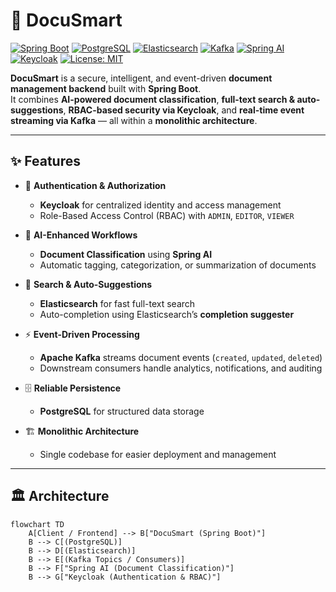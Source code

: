 # 📄 DocuSmart

[![Spring Boot](https://img.shields.io/badge/SpringBoot-3.0+-brightgreen?logo=springboot)](https://spring.io/projects/spring-boot)
[![PostgreSQL](https://img.shields.io/badge/PostgreSQL-DB-blue?logo=postgresql)](https://www.postgresql.org/)
[![Elasticsearch](https://img.shields.io/badge/Elasticsearch-Search-yellow?logo=elasticsearch)](https://www.elastic.co/elasticsearch/)
[![Kafka](https://img.shields.io/badge/Kafka-Event--Driven-black?logo=apachekafka)](https://kafka.apache.org/)
[![Spring AI](https://img.shields.io/badge/SpringAI-AI-purple?logo=spring)](https://spring.io/projects/spring-ai)
[![Keycloak](https://img.shields.io/badge/Keycloak-Auth-red?logo=keycloak)](https://www.keycloak.org/)
[![License: MIT](https://img.shields.io/badge/License-MIT-green.svg)](./LICENSE)

**DocuSmart** is a secure, intelligent, and event-driven **document management backend** built with **Spring Boot**.  
It combines **AI-powered document classification**, **full-text search & auto-suggestions**, **RBAC-based security via Keycloak**, and **real-time event streaming via Kafka** — all within a **monolithic architecture**.

---

## ✨ Features

- 🔐 **Authentication & Authorization**
  - **Keycloak** for centralized identity and access management  
  - Role-Based Access Control (RBAC) with `ADMIN`, `EDITOR`, `VIEWER`  

- 🤖 **AI-Enhanced Workflows**
  - **Document Classification** using **Spring AI**  
  - Automatic tagging, categorization, or summarization of documents  

- 🔎 **Search & Auto-Suggestions**
  - **Elasticsearch** for fast full-text search  
  - Auto-completion using Elasticsearch’s **completion suggester**  

- ⚡ **Event-Driven Processing**
  - **Apache Kafka** streams document events (`created`, `updated`, `deleted`)  
  - Downstream consumers handle analytics, notifications, and auditing  

- 🗄 **Reliable Persistence**
  - **PostgreSQL** for structured data storage  

- 🏗 **Monolithic Architecture**
  - Single codebase for easier deployment and management  

---

## 🏛️ Architecture

```mermaid
flowchart TD
    A[Client / Frontend] --> B["DocuSmart (Spring Boot)"]
    B --> C[(PostgreSQL)]
    B --> D[(Elasticsearch)]
    B --> E[(Kafka Topics / Consumers)]
    B --> F["Spring AI (Document Classification)"]
    B --> G["Keycloak (Authentication & RBAC)"]
